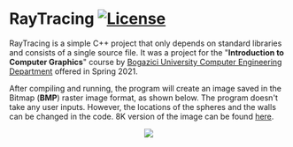 # RayTracing [![License](https://img.shields.io/github/license/sinaatalay/RayTracing.svg)](https://github.com/sinaatalay/RayTracing/blob/main/LICENSE)
RayTracing is a simple C++ project that only depends on standard libraries and consists of a single source file. It was a project for the "**Introduction to Computer Graphics**" course by [Bogazici University Computer Engineering Department](https://www.cmpe.boun.edu.tr/) offered in Spring 2021.

After compiling and running, the program will create an image saved in the Bitmap (**BMP**) raster image format, as shown below. The program doesn't take any user inputs. However, the locations of the spheres and the walls can be changed in the code. 8K version of the image can be found [here](https://github.com/sinaatalay/RayTracing/blob/main/figures/example8K.png).

<p align="center">
  <img src="https://github.com/sinaatalay/RayTracing/blob/main/figures/example.png?raw=true">
</p>
